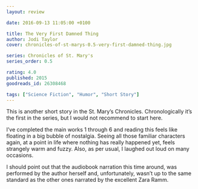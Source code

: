 ```yaml
---
layout: review

date: 2016-09-13 11:05:00 +0100

title: The Very First Damned Thing
author: Jodi Taylor
cover: chronicles-of-st-marys-0.5-very-first-damned-thing.jpg

series: Chronicles of St. Mary's
series_order: 0.5

rating: 4.0
published: 2015
goodreads_id: 26308468

tags: ["Science Fiction", "Humor", "Short Story"]
---
```


This is another short story in the St. Mary’s Chronicles. Chronologically it’s the first in the series, but I would not recommend to start here.

<!--more-->

I’ve completed the main works 1 through 6 and reading this feels like floating in a big bubble of nostalgia. Seeing all those familiar characters again, at a point in life where nothing has really happened yet, feels strangely warm and fuzzy. Also, as per usual, I laughed out loud on many occasions.

I should point out that the audiobook narration this time around, was performed by the author herself and, unfortunately, wasn’t up to the same standard as the other ones narrated by the excellent Zara Ramm.
